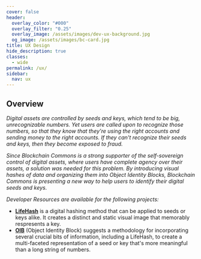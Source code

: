 ```yaml
---
cover: false
header:
  overlay_color: "#000"
  overlay_filter: "0.25"
  overlay_image: /assets/images/dev-ux-background.jpg
  og_image: /assets/images/bc-card.jpg
title: UX Design
hide_description: true
classes:
  - wide
permalink: /ux/
sidebar:
  nav: ux
---
```


## Overview

_Digital assets are controlled by seeds and keys, which tend to be
big, unrecognizable numbers. Yet users are called upon to recognize
those numbers, so that they know that they're using the right accounts
and sending money to the right accounts. If they can't recognize their
seeds and keys, then they become exposed to fraud._

_Since Blockchain Commons is a strong supporter of the self-sovereign
control of digital assets, where users have complete agency over their
assets, a solution was needed for this problem. By introducing visual
hashes of data and organizing them into Object Identity Blocks,
Blockchain Commons is presenting a new way to help users to identify
their digital seeds and keys._

_Developer Resources are available for the following projects:_

* [**LifeHash**](/lifehash/) is a digital hashing method that
  can be applied to seeds or keys alike. It creates a distinct and
  static visual image that memorably respresents a key.
* [**OIB**](/oib/) (Object Identity Block) suggests a methodology
  for incorporating several crucial bits of information, including a
  LifeHash, to create a multi-faceted representation of a seed or key
  that's more meaningful than a long string of numbers.
  
